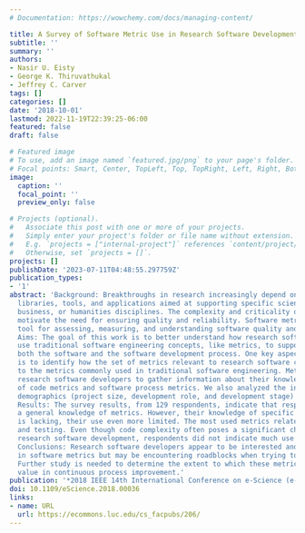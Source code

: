 ```yaml
---
# Documentation: https://wowchemy.com/docs/managing-content/

title: A Survey of Software Metric Use in Research Software Development
subtitle: ''
summary: ''
authors:
- Nasir U. Eisty
- George K. Thiruvathukal
- Jeffrey C. Carver
tags: []
categories: []
date: '2018-10-01'
lastmod: 2022-11-19T22:39:25-06:00
featured: false
draft: false

# Featured image
# To use, add an image named `featured.jpg/png` to your page's folder.
# Focal points: Smart, Center, TopLeft, Top, TopRight, Left, Right, BottomLeft, Bottom, BottomRight.
image:
  caption: ''
  focal_point: ''
  preview_only: false

# Projects (optional).
#   Associate this post with one or more of your projects.
#   Simply enter your project's folder or file name without extension.
#   E.g. `projects = ["internal-project"]` references `content/project/deep-learning/index.md`.
#   Otherwise, set `projects = []`.
projects: []
publishDate: '2023-07-11T04:48:55.297759Z'
publication_types:
- '1'
abstract: 'Background: Breakthroughs in research increasingly depend on complex software
  libraries, tools, and applications aimed at supporting specific science, engineering,
  business, or humanities disciplines. The complexity and criticality of this software
  motivate the need for ensuring quality and reliability. Software metrics are a key
  tool for assessing, measuring, and understanding software quality and reliability.
  Aims: The goal of this work is to better understand how research software developers
  use traditional software engineering concepts, like metrics, to support and evaluate
  both the software and the software development process. One key aspect of this goal
  is to identify how the set of metrics relevant to research software corresponds
  to the metrics commonly used in traditional software engineering. Method: We surveyed
  research software developers to gather information about their knowledge and use
  of code metrics and software process metrics. We also analyzed the influence of
  demographics (project size, development role, and development stage) on these metrics.
  Results: The survey results, from 129 respondents, indicate that respondents have
  a general knowledge of metrics. However, their knowledge of specific SE metrics
  is lacking, their use even more limited. The most used metrics relate to performance
  and testing. Even though code complexity often poses a significant challenge to
  research software development, respondents did not indicate much use of code metrics.
  Conclusions: Research software developers appear to be interested and see some value
  in software metrics but may be encountering roadblocks when trying to use them.
  Further study is needed to determine the extent to which these metrics could provide
  value in continuous process improvement.'
publication: '*2018 IEEE 14th International Conference on e-Science (e-Science)*'
doi: 10.1109/eScience.2018.00036
links:
- name: URL
  url: https://ecommons.luc.edu/cs_facpubs/206/
---
```

